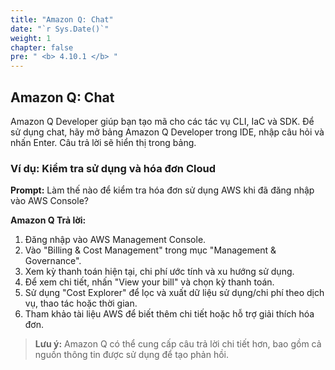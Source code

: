 ```yaml
---
title: "Amazon Q: Chat"
date: "`r Sys.Date()`"
weight: 1
chapter: false
pre: " <b> 4.10.1 </b> "
---
```


## Amazon Q: Chat

Amazon Q Developer giúp bạn tạo mã cho các tác vụ CLI, IaC và SDK. Để sử dụng chat, hãy mở bảng Amazon Q Developer trong IDE, nhập câu hỏi và nhấn Enter. Câu trả lời sẽ hiển thị trong bảng.

### Ví dụ: Kiểm tra sử dụng và hóa đơn Cloud

**Prompt:**
Làm thế nào để kiểm tra hóa đơn sử dụng AWS khi đã đăng nhập vào AWS Console?

**Amazon Q Trả lời:**
1. Đăng nhập vào AWS Management Console.
2. Vào "Billing & Cost Management" trong mục "Management & Governance".
3. Xem kỳ thanh toán hiện tại, chi phí ước tính và xu hướng sử dụng.
4. Để xem chi tiết, nhấn "View your bill" và chọn kỳ thanh toán.
5. Sử dụng "Cost Explorer" để lọc và xuất dữ liệu sử dụng/chi phí theo dịch vụ, thao tác hoặc thời gian.
6. Tham khảo tài liệu AWS để biết thêm chi tiết hoặc hỗ trợ giải thích hóa đơn.

> **Lưu ý:** Amazon Q có thể cung cấp câu trả lời chi tiết hơn, bao gồm cả nguồn thông tin được sử dụng để tạo phản hồi.